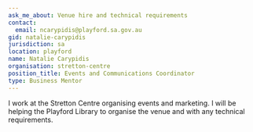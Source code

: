 ```yaml
---
ask_me_about: Venue hire and technical requirements
contact:
  email: ncarypidis@playford.sa.gov.au
gid: natalie-carypidis
jurisdiction: sa
location: playford
name: Natalie Carypidis
organisation: stretton-centre
position_title: Events and Communications Coordinator
type: Business Mentor
---
```


I work at the Stretton Centre organising events and marketing. I will be helping the Playford Library to organise the venue and with any technical requirements.